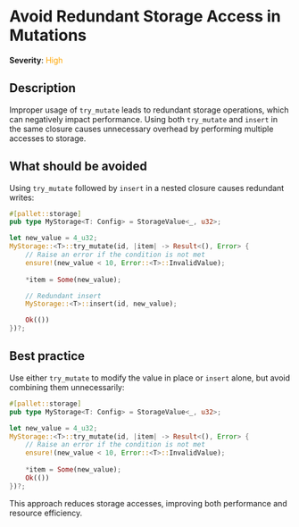 # Avoid Redundant Storage Access in Mutations

**Severity**: <span style="color:orange;">High</span>

## Description

Improper usage of `try_mutate` leads to redundant storage operations, which can negatively impact performance. Using both `try_mutate` and `insert` in the same closure causes unnecessary overhead by performing multiple accesses to storage.

## What should be avoided

Using `try_mutate` followed by `insert` in a nested closure causes redundant writes:

```rust
#[pallet::storage]
pub type MyStorage<T: Config> = StorageValue<_, u32>;

let new_value = 4_u32;
MyStorage::<T>::try_mutate(id, |item| -> Result<(), Error> {
    // Raise an error if the condition is not met
    ensure!(new_value < 10, Error::<T>::InvalidValue);
    
    *item = Some(new_value);

    // Redundant insert
    MyStorage::<T>::insert(id, new_value);

    Ok(())
})?;
```

## Best practice

Use either `try_mutate` to modify the value in place or `insert` alone, but avoid combining them unnecessarily:

```rust
#[pallet::storage]
pub type MyStorage<T: Config> = StorageValue<_, u32>;

let new_value = 4_u32;
MyStorage::<T>::try_mutate(id, |item| -> Result<(), Error> {
    // Raise an error if the condition is not met
    ensure!(new_value < 10, Error::<T>::InvalidValue);
    
    *item = Some(new_value);
    Ok(())
})?;
```

This approach reduces storage accesses, improving both performance and resource efficiency.
